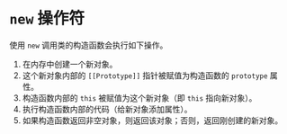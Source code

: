 # `new` 操作符

使用 `new` 调用类的构造函数会执行如下操作。

1. 在内存中创建一个新对象。
2. 这个新对象内部的 `[[Prototype]]` 指针被赋值为构造函数的 `prototype` 属性。
3. 构造函数内部的 `this` 被赋值为这个新对象（即 `this` 指向新对象）。
4. 执行构造函数内部的代码（给新对象添加属性）。
5. 如果构造函数返回非空对象，则返回该对象；否则，返回刚创建的新对象。
